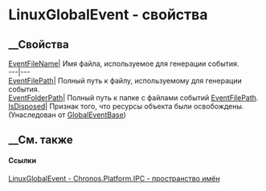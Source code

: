 # LinuxGlobalEvent - свойства
##  __Свойства
[EventFileName](P_Chronos_Platform_IPC_LinuxGlobalEvent_EventFileName.htm)|
Имя файла, используемое для генерации события.  
---|---  
[EventFilePath](P_Chronos_Platform_IPC_LinuxGlobalEvent_EventFilePath.htm)|
Полный путь к файлу, используемому для генерации события.  
[EventFolderPath](P_Chronos_Platform_IPC_LinuxGlobalEvent_EventFolderPath.htm)|
Полный путь к папке с файлами событий
[EventFilePath](P_Chronos_Platform_IPC_LinuxGlobalEvent_EventFilePath.htm).  
[IsDisposed](P_Chronos_Platform_IPC_GlobalEventBase_IsDisposed.htm)| Признак
того, что ресурсы объекта были освобождены.  
(Унаследован от [GlobalEventBase](T_Chronos_Platform_IPC_GlobalEventBase.htm))  
##  __См. также
#### Ссылки
[LinuxGlobalEvent - ](T_Chronos_Platform_IPC_LinuxGlobalEvent.htm)
[Chronos.Platform.IPC - пространство имён](N_Chronos_Platform_IPC.htm)
